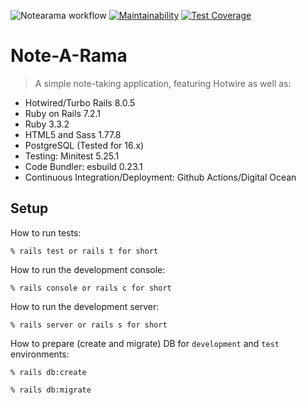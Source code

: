 ![Notearama workflow](https://github.com/tflem/note_a_rama/actions/workflows/notearama.yml/badge.svg)
[![Maintainability](https://api.codeclimate.com/v1/badges/d4a02ea42439340f3dfa/maintainability)](https://codeclimate.com/github/tflem/note_a_rama/maintainability)
[![Test Coverage](https://api.codeclimate.com/v1/badges/d4a02ea42439340f3dfa/test_coverage)](https://codeclimate.com/github/tflem/note_a_rama/test_coverage)

# Note-A-Rama

> A simple note-taking application, featuring Hotwire as well as:

- Hotwired/Turbo Rails 8.0.5
- Ruby on Rails 7.2.1
- Ruby 3.3.2
- HTML5 and Sass 1.77.8
- PostgreSQL (Tested for 16.x)
- Testing: Minitest 5.25.1
- Code Bundler: esbuild 0.23.1
- Continuous Integration/Deployment: Github Actions/Digital Ocean

## Setup

How to run tests:

```
% rails test or rails t for short
```

How to run the development console:

```
% rails console or rails c for short
```

How to run the development server:

```
% rails server or rails s for short
```

How to prepare (create and migrate) DB for `development` and `test` environments:

```
% rails db:create

% rails db:migrate
```
